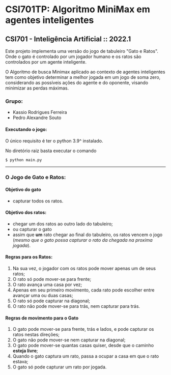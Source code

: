 # CSI701TP: Algoritmo MiniMax em agentes inteligentes

## CSI701 - Inteligência Artificial :: 2022.1

Este projeto implementa uma versão do jogo de tabuleiro "Gato e Ratos". Onde o gato é controlado por um jogador humano e os ratos são controlados por um agente inteligente. 

O Algoritmo de busca Minimax aplicado ao contexto de agentes inteligentes tem como objetivo determinar a melhor jogada em um jogo de soma zero, considerando as possíveis ações do agente e do oponente, visando minimizar as perdas máximas.

### Grupo:

 - Kassio Rodrigues Ferreira
 - Pedro Alexandre Souto

#### Executando o jogo:

O único requisito é ter o python 3.9^ instalado. 

No diretório raiz basta executar o comando 

```
$ python main.py
```

---
### O Jogo de Gato e Ratos:

#### Objetivo do gato

 - capturar todos os ratos.

#### Objetivo dos ratos:

 - chegar um dos ratos ao outro lado do tabuleiro;
 - ou capturar o gato
 - assim que **um** rato chegar ao final do tabuleiro, os ratos vencem o jogo (_mesmo que o gato possa capturar o rato da chegada na proxima jogada_).

#### Regras para os Ratos:

 1. Na sua vez, o jogador com os ratos pode mover apenas um de seus ratos;
 2. O rato só pode mover-se para frente;
 3. O rato avança uma casa por vez;
 4. Apenas em seu primeiro movimento, cada rato pode escolher entre avançar uma ou duas casas;
 5. O rato só pode capturar na diagonal;
 6. O rato não pode mover-se para trás, nem capturar para trás.

#### Regras de movimento para o Gato

 1. O gato pode mover-se para frente, trás e lados, e pode capturar os ratos nestas direções;
 2. O gato não pode mover-se nem capturar na diagonal;
 3. O gato pode mover-se quantas casas quiser, desde que o caminho **esteja livre**;
 4. Quando o gato captura um rato, passa a ocupar a casa em que o rato estava;
 5. O gato só pode capturar um rato por jogada.


  


  
